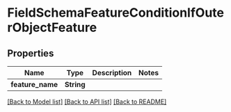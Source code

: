 # FieldSchemaFeatureConditionIfOuterObjectFeature

## Properties

Name | Type | Description | Notes
------------ | ------------- | ------------- | -------------
**feature_name** | **String** |  | 

[[Back to Model list]](../README.md#documentation-for-models) [[Back to API list]](../README.md#documentation-for-api-endpoints) [[Back to README]](../README.md)


